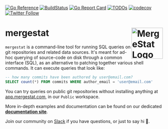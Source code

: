 [![Go Reference](https://pkg.go.dev/badge/github.com/mergestat/mergestat.svg)](https://pkg.go.dev/github.com/mergestat/mergestat)
[![BuildStatus](https://github.com/mergestat/mergestat/workflows/tests/badge.svg)](https://github.com/mergestat/mergestat/actions?workflow=tests)
[![Go Report Card](https://goreportcard.com/badge/github.com/mergestat/mergestat)](https://goreportcard.com/report/github.com/mergestat/mergestat)
[![TODOs](https://badgen.net/https/api.tickgit.com/badgen/github.com/mergestat/mergestat/main)](https://www.tickgit.com/browse?repo=github.com/mergestat/mergestat&branch=main)
[![codecov](https://codecov.io/gh/mergestat/mergestat/branch/main/graph/badge.svg)](https://codecov.io/gh/mergestat/mergestat)
[![Twitter Follow](https://img.shields.io/twitter/follow/mergestat)](https://twitter.com/mergestat)


# mergestat <a href="https://try.askgit.com/"><img align="right" src="https://github.com/mergestat/mergestat/raw/main/docs/logo.png" alt="MergeStat Logo" height="100"></a>

`mergestat` is a command-line tool for running SQL queries on git repositories and related data sources.
It's meant for ad-hoc querying of source-code on disk through a common interface (SQL), as an alternative to patching together various shell commands.
It can execute queries that look like:
```sql
-- how many commits have been authored by user@email.com?
SELECT count(*) FROM commits WHERE author_email = 'user@email.com'
```

You can try queries on public git repositories without installing anything at [app.mergestat.com](https://app.mergestat.com/), in our `Public` workspace.

More in-depth examples and documentation can be found on our dedicated [**documentation site**](https://docs.mergestat.com/).

Join our community on [Slack](https://join.slack.com/t/mergestatcommunity/shared_invite/zt-xvvtvcz9-w3JJVIdhLgEWrVrKKNXOYg) if you have questions, or just to say hi 🎉.
